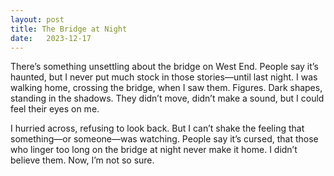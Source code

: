 ```yaml
---
layout: post
title: The Bridge at Night
date:   2023-12-17
---
```


There’s something unsettling about the bridge on West End. People say it’s haunted, but I never put much stock in those stories—until last night. I was walking home, crossing the bridge, when I saw them. Figures. Dark shapes, standing in the shadows. They didn’t move, didn’t make a sound, but I could feel their eyes on me. 

I hurried across, refusing to look back. But I can’t shake the feeling that something—or someone—was watching. People say it’s cursed, that those who linger too long on the bridge at night never make it home. I didn’t believe them. Now, I’m not so sure.
